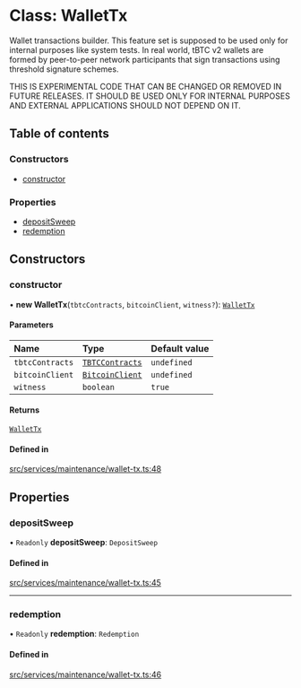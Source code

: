 # Class: WalletTx

Wallet transactions builder. This feature set is supposed to be used only
for internal purposes like system tests. In real world, tBTC v2 wallets
are formed by peer-to-peer network participants that sign transactions
using threshold signature schemes.

 THIS IS EXPERIMENTAL CODE THAT CAN BE CHANGED OR REMOVED
              IN FUTURE RELEASES. IT SHOULD BE USED ONLY FOR INTERNAL
              PURPOSES AND EXTERNAL APPLICATIONS SHOULD NOT DEPEND ON IT.

## Table of contents

### Constructors

- [constructor](WalletTx.md#constructor)

### Properties

- [depositSweep](WalletTx.md#depositsweep)
- [redemption](WalletTx.md#redemption)

## Constructors

### constructor

• **new WalletTx**(`tbtcContracts`, `bitcoinClient`, `witness?`): [`WalletTx`](WalletTx.md)

#### Parameters

| Name | Type | Default value |
| :------ | :------ | :------ |
| `tbtcContracts` | [`TBTCContracts`](../README.md#tbtccontracts) | `undefined` |
| `bitcoinClient` | [`BitcoinClient`](../interfaces/BitcoinClient.md) | `undefined` |
| `witness` | `boolean` | `true` |

#### Returns

[`WalletTx`](WalletTx.md)

#### Defined in

[src/services/maintenance/wallet-tx.ts:48](https://github.com/keep-network/tbtc-v2/blob/main/typescript/src/services/maintenance/wallet-tx.ts#L48)

## Properties

### depositSweep

• `Readonly` **depositSweep**: `DepositSweep`

#### Defined in

[src/services/maintenance/wallet-tx.ts:45](https://github.com/keep-network/tbtc-v2/blob/main/typescript/src/services/maintenance/wallet-tx.ts#L45)

___

### redemption

• `Readonly` **redemption**: `Redemption`

#### Defined in

[src/services/maintenance/wallet-tx.ts:46](https://github.com/keep-network/tbtc-v2/blob/main/typescript/src/services/maintenance/wallet-tx.ts#L46)
